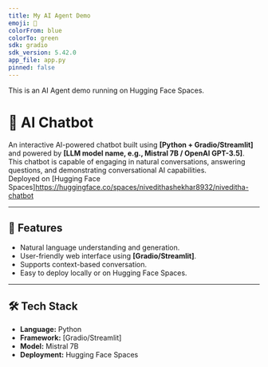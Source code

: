 ```yaml
---
title: My AI Agent Demo
emoji: 🚀
colorFrom: blue
colorTo: green
sdk: gradio
sdk_version: 5.42.0
app_file: app.py
pinned: false
---
```


This is an AI Agent demo running on Hugging Face Spaces.

# 🤖 AI Chatbot

An interactive AI-powered chatbot built using **[Python + Gradio/Streamlit]** and powered by **[LLM model name, e.g., Mistral 7B / OpenAI GPT-3.5]**.  
This chatbot is capable of engaging in natural conversations, answering questions, and demonstrating conversational AI capabilities.  
Deployed on [Hugging Face Spaces]https://huggingface.co/spaces/nivedithashekhar8932/niveditha-chatbot

---

## 🚀 Features
- Natural language understanding and generation.
- User-friendly web interface using **[Gradio/Streamlit]**.
- Supports context-based conversation.
- Easy to deploy locally or on Hugging Face Spaces.

---

## 🛠️ Tech Stack
- **Language:** Python
- **Framework:** [Gradio/Streamlit]
- **Model:** Mistral 7B
- **Deployment:** Hugging Face Spaces




